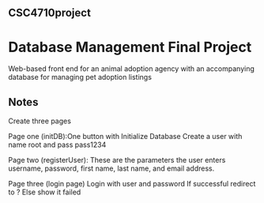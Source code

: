 ## CSC4710project
# Database Management Final Project

Web-based  front end  for  an  animal  adoption  agency with an accompanying database for managing pet adoption listings   


## Notes

Create three pages

Page one (initDB):One button with Initialize Database
Create a user with name root and pass pass1234

Page two (registerUser):
These are the parameters the user enters
username, password, first name, last name, and email address. 

Page three (login page)
Login with user and password
If successful redirect to ?
Else show it failed
